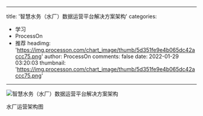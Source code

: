 
---
title: '智慧水务（水厂）数据运营平台解决方案架构'
categories: 
 - 学习
 - ProcessOn
 - 推荐
headimg: 'https://img.processon.com/chart_image/thumb/5d351fe9e4b065dc42accc75.png'
author: ProcessOn
comments: false
date: 2022-01-29 03:20:03
thumbnail: 'https://img.processon.com/chart_image/thumb/5d351fe9e4b065dc42accc75.png'
---

<div>   
<img class="thumb" alt="智慧水务（水厂）数据运营平台解决方案架构" src="https://img.processon.com/chart_image/thumb/5d351fe9e4b065dc42accc75.png" referrerpolicy="no-referrer">
<p>水厂运营架构图</p>  
</div>
            